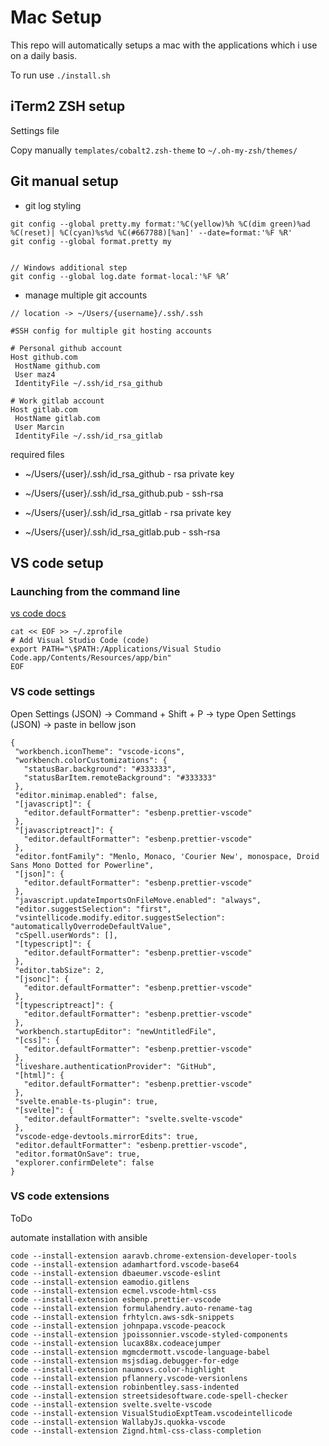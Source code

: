 # Mac Setup

This repo will automatically setups a mac with the applications which i use on a daily basis.

To run use `./install.sh`

## iTerm2 ZSH setup

Settings file

Copy manually `templates/cobalt2.zsh-theme` to `~/.oh-my-zsh/themes/`

## Git manual setup

- git log styling

```
git config --global pretty.my format:'%C(yellow)%h %C(dim green)%ad %C(reset)| %C(cyan)%s%d %C(#667788)[%an]' --date=format:'%F %R'
git config --global format.pretty my


// Windows additional step
git config --global log.date format-local:'%F %R’
```

- manage multiple git accounts

```
// location -> ~/Users/{username}/.ssh/.ssh

#SSH config for multiple git hosting accounts

# Personal github account
Host github.com
 HostName github.com
 User maz4
 IdentityFile ~/.ssh/id_rsa_github

# Work gitlab account
Host gitlab.com
 HostName gitlab.com
 User Marcin
 IdentityFile ~/.ssh/id_rsa_gitlab
```

required files

- ~/Users/{user}/.ssh/id_rsa_github - rsa private key
- ~/Users/{user}/.ssh/id_rsa_github.pub - ssh-rsa

- ~/Users/{user}/.ssh/id_rsa_gitlab - rsa private key
- ~/Users/{user}/.ssh/id_rsa_gitlab.pub - ssh-rsa

## VS code setup

### Launching from the command line

[vs code docs](https://code.visualstudio.com/docs/setup/mac#_launching-from-the-command-line)

```
cat << EOF >> ~/.zprofile
# Add Visual Studio Code (code)
export PATH="\$PATH:/Applications/Visual Studio Code.app/Contents/Resources/app/bin"
EOF
```

### VS code settings

Open Settings (JSON) -> Command + Shift + P -> type Open Settings (JSON) -> paste in bellow json

```
{
 "workbench.iconTheme": "vscode-icons",
 "workbench.colorCustomizations": {
   "statusBar.background": "#333333",
   "statusBarItem.remoteBackground": "#333333"
 },
 "editor.minimap.enabled": false,
 "[javascript]": {
   "editor.defaultFormatter": "esbenp.prettier-vscode"
 },
 "[javascriptreact]": {
   "editor.defaultFormatter": "esbenp.prettier-vscode"
 },
 "editor.fontFamily": "Menlo, Monaco, 'Courier New', monospace, Droid Sans Mono Dotted for Powerline",
 "[json]": {
   "editor.defaultFormatter": "esbenp.prettier-vscode"
 },
 "javascript.updateImportsOnFileMove.enabled": "always",
 "editor.suggestSelection": "first",
 "vsintellicode.modify.editor.suggestSelection": "automaticallyOverrodeDefaultValue",
 "cSpell.userWords": [],
 "[typescript]": {
   "editor.defaultFormatter": "esbenp.prettier-vscode"
 },
 "editor.tabSize": 2,
 "[jsonc]": {
   "editor.defaultFormatter": "esbenp.prettier-vscode"
 },
 "[typescriptreact]": {
   "editor.defaultFormatter": "esbenp.prettier-vscode"
 },
 "workbench.startupEditor": "newUntitledFile",
 "[css]": {
   "editor.defaultFormatter": "esbenp.prettier-vscode"
 },
 "liveshare.authenticationProvider": "GitHub",
 "[html]": {
   "editor.defaultFormatter": "esbenp.prettier-vscode"
 },
 "svelte.enable-ts-plugin": true,
 "[svelte]": {
   "editor.defaultFormatter": "svelte.svelte-vscode"
 },
 "vscode-edge-devtools.mirrorEdits": true,
 "editor.defaultFormatter": "esbenp.prettier-vscode",
 "editor.formatOnSave": true,
 "explorer.confirmDelete": false
}

```

### VS code extensions

ToDo

automate installation with ansible

```
code --install-extension aaravb.chrome-extension-developer-tools
code --install-extension adamhartford.vscode-base64
code --install-extension dbaeumer.vscode-eslint
code --install-extension eamodio.gitlens
code --install-extension ecmel.vscode-html-css
code --install-extension esbenp.prettier-vscode
code --install-extension formulahendry.auto-rename-tag
code --install-extension frhtylcn.aws-sdk-snippets
code --install-extension johnpapa.vscode-peacock
code --install-extension jpoissonnier.vscode-styled-components
code --install-extension lucax88x.codeacejumper
code --install-extension mgmcdermott.vscode-language-babel
code --install-extension msjsdiag.debugger-for-edge
code --install-extension naumovs.color-highlight
code --install-extension pflannery.vscode-versionlens
code --install-extension robinbentley.sass-indented
code --install-extension streetsidesoftware.code-spell-checker
code --install-extension svelte.svelte-vscode
code --install-extension VisualStudioExptTeam.vscodeintellicode
code --install-extension WallabyJs.quokka-vscode
code --install-extension Zignd.html-css-class-completion
```
